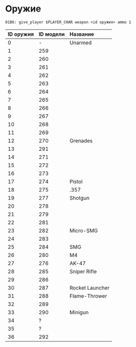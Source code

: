 # Оружие

```text
01B6: give_player $PLAYER_CHAR weapon <id оружия> ammo 1
```

| ID оружия | ID модели | Название |
| :--- | :--- | :--- |
| 0 | - | Unarmed |
| 1 | 259 |  |
| 2 | 260 |  |
| 3 | 261 |  |
| 4 | 262 |  |
| 5 | 263 |  |
| 6 | 264 |  |
| 7 | 265 |  |
| 8 | 266 |  |
| 9 | 267 |  |
| 10 | 268 |  |
| 11 | 269 |  |
| 12 | 270 | Grenades |
| 13 | 291 |  |
| 14 | 271 |  |
| 15 | 272 |  |
| 16 | 273 |  |
| 17 | 274 | Pistol |
| 18 | 275 | .357 |
| 19 | 277 | Shotgun |
| 20 | 278 |  |
| 21 | 279 |  |
| 22 | 281 |  |
| 23 | 282 | Micro-SMG |
| 24 | 283 |  |
| 25 | 284 | SMG |
| 26 | 280 | M4 |
| 27 | 276 | AK-47 |
| 28 | 285 | Sniper Rifle |
| 29 | 286 |  |
| 30 | 287 | Rocket Launcher |
| 31 | 288 | Flame-Thrower |
| 32 | 289 |  |
| 33 | 290 | Minigun |
| 34 | ? |  |
| 35 | ? |  |
| 36 | 292 |  |

